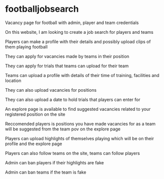 # footballjobsearch
Vacancy page for football with admin, player and team credentials

On this website, I am looking to create a job search for players and teams 

Players can make a profile with their details and possibly upload clips of them playing football

They can apply for vacancies made by teams in their position

They can apply for trials that teams can upload for their team

Teams can upload a profile with details of their time of training, facilities and location

They can also upload vacancies for positions

They can also upload a date to hold trials that players can enter for

An explore page is available to find suggested vacancies related to your registered position on the site

Reccomended players is positions you have made vacancies for as a team will be suggested from the team pov on the explore page

Players can upload highlights of themselves playing which will be on their profile and the explore page

Players can also follow teams on the site, teams can follow players

Admin can ban players if their highlights are fake

Admin can ban teams if the team is fake
